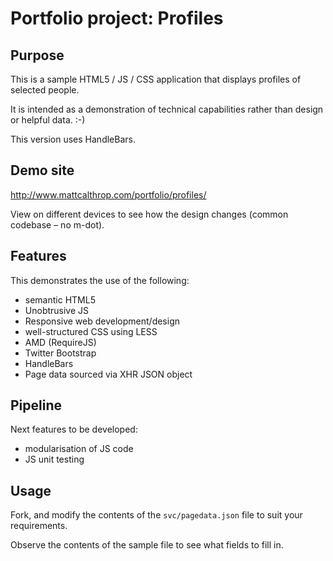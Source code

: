Portfolio project: Profiles
====

## Purpose
This is a sample HTML5 / JS / CSS application that displays profiles of selected people.

It is intended as a demonstration of technical capabilities rather than design or helpful data. :-)

This version uses HandleBars.

## Demo site
http://www.mattcalthrop.com/portfolio/profiles/

View on different devices to see how the design changes (common codebase &ndash; no m-dot).

## Features
This demonstrates the use of the following:
* semantic HTML5
* Unobtrusive JS
* Responsive web development/design
* well-structured CSS using LESS
* AMD (RequireJS)
* Twitter Bootstrap
* HandleBars
* Page data sourced via XHR JSON object

## Pipeline
Next features to be developed:
* modularisation of JS code
* JS unit testing

## Usage
Fork, and modify the contents of the `svc/pagedata.json` file to suit your requirements.

Observe the contents of the sample file to see what fields to fill in.
